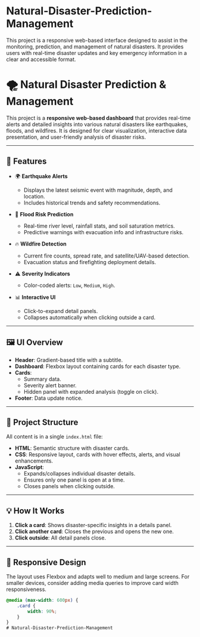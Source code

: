 # Natural-Disaster-Prediction-Management
This project is a responsive web-based interface designed to assist in the monitoring, prediction, and management of natural disasters. It provides users with real-time disaster updates and key emergency information in a clear and accessible format.
# 🌪️ Natural Disaster Prediction & Management

This project is a **responsive web-based dashboard** that provides real-time alerts and detailed insights into various natural disasters like earthquakes, floods, and wildfires. It is designed for clear visualization, interactive data presentation, and user-friendly analysis of disaster risks.

---

## 🚀 Features

- 🌍 **Earthquake Alerts**
  - Displays the latest seismic event with magnitude, depth, and location.
  - Includes historical trends and safety recommendations.

- 🌊 **Flood Risk Prediction**
  - Real-time river level, rainfall stats, and soil saturation metrics.
  - Predictive warnings with evacuation info and infrastructure risks.

- 🔥 **Wildfire Detection**
  - Current fire counts, spread rate, and satellite/UAV-based detection.
  - Evacuation status and firefighting deployment details.

- ⚠️ **Severity Indicators**
  - Color-coded alerts: `Low`, `Medium`, `High`.

- 📊 **Interactive UI**
  - Click-to-expand detail panels.
  - Collapses automatically when clicking outside a card.

---

## 🖼️ UI Overview

- **Header**: Gradient-based title with a subtitle.
- **Dashboard**: Flexbox layout containing cards for each disaster type.
- **Cards**:
  - Summary data.
  - Severity alert banner.
  - Hidden panel with expanded analysis (toggle on click).
- **Footer**: Data update notice.

---

## 📁 Project Structure

All content is in a single `index.html` file:

- **HTML**: Semantic structure with disaster cards.
- **CSS**: Responsive layout, cards with hover effects, alerts, and visual enhancements.
- **JavaScript**:
  - Expands/collapses individual disaster details.
  - Ensures only one panel is open at a time.
  - Closes panels when clicking outside.

---

## 💡 How It Works

1. **Click a card**: Shows disaster-specific insights in a details panel.
2. **Click another card**: Closes the previous and opens the new one.
3. **Click outside**: All detail panels close.

---

## 📱 Responsive Design

The layout uses Flexbox and adapts well to medium and large screens. For smaller devices, consider adding media queries to improve card width responsiveness.

```css
@media (max-width: 600px) {
    .card {
        width: 90%;
    }
}
# Natural-Disaster-Prediction-Management
